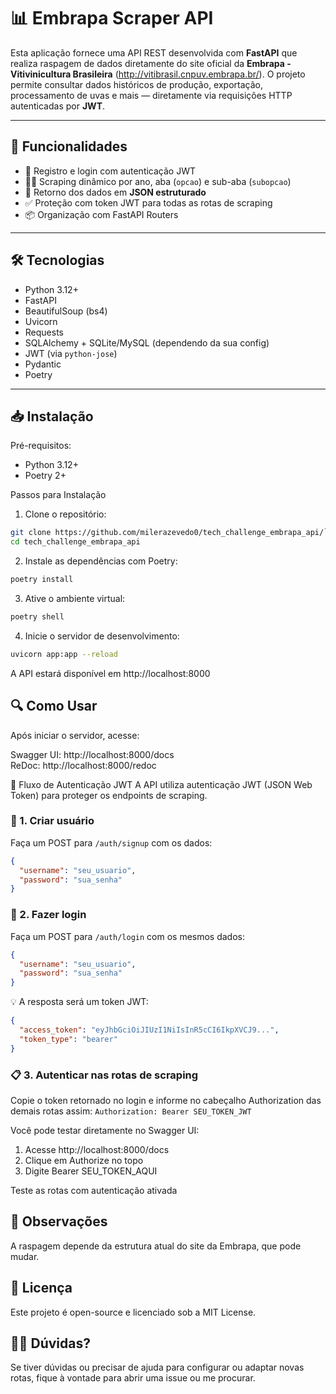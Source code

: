# 📊 Embrapa Scraper API

Esta aplicação fornece uma API REST desenvolvida com **FastAPI** que realiza raspagem de dados diretamente do site oficial da **Embrapa - Vitivinicultura Brasileira** (http://vitibrasil.cnpuv.embrapa.br/). O projeto permite consultar dados históricos de produção, exportação, processamento de uvas e mais — diretamente via requisições HTTP autenticadas por **JWT**.

---

## 🚀 Funcionalidades

- 🔐 Registro e login com autenticação JWT
- 🕵️‍♂️ Scraping dinâmico por ano, aba (`opcao`) e sub-aba (`subopcao`)
- 🔄 Retorno dos dados em **JSON estruturado**
- ✅ Proteção com token JWT para todas as rotas de scraping
- 📦 Organização com FastAPI Routers

---

## 🛠️ Tecnologias

- Python 3.12+
- FastAPI
- BeautifulSoup (bs4)
- Uvicorn
- Requests
- SQLAlchemy + SQLite/MySQL (dependendo da sua config)
- JWT (via `python-jose`)
- Pydantic
- Poetry

---


## 📥 Instalação
Pré-requisitos: 
- Python 3.12+ 
- Poetry 2+

Passos para Instalação

1. Clone o repositório: 

```sh
git clone https://github.com/milerazevedo0/tech_challenge_embrapa_api/`
cd tech_challenge_embrapa_api
```

2. Instale as dependências com Poetry: 

```sh
poetry install
```

3. Ative o ambiente virtual:

```sh
poetry shell
```

4. Inicie o servidor de desenvolvimento:

```sh
uvicorn app:app --reload
```

A API estará disponível em http://localhost:8000

## 🔍 Como Usar
Após iniciar o servidor, acesse:

Swagger UI: http://localhost:8000/docs \
ReDoc: http://localhost:8000/redoc

🔐 Fluxo de Autenticação JWT
A API utiliza autenticação JWT (JSON Web Token) para proteger os endpoints de scraping.

### 🧾 1. Criar usuário
Faça um POST para `/auth/signup` com os dados:

```json
{
  "username": "seu_usuario",
  "password": "sua_senha"
}
```

### 🔑 2. Fazer login
Faça um POST para `/auth/login` com os mesmos dados:

```json
{
  "username": "seu_usuario",
  "password": "sua_senha"
}
```

💡 A resposta será um token JWT:
```json
{
  "access_token": "eyJhbGciOiJIUzI1NiIsInR5cCI6IkpXVCJ9...",
  "token_type": "bearer"
}
```

### 📋 3. Autenticar nas rotas de scraping
Copie o token retornado no login e informe no cabeçalho Authorization das demais rotas assim:
`Authorization: Bearer SEU_TOKEN_JWT`

Você pode testar diretamente no Swagger UI:

 1. Acesse http://localhost:8000/docs
 2. Clique em Authorize no topo
 3. Digite Bearer SEU_TOKEN_AQUI

Teste as rotas com autenticação ativada

## 📌 Observações
A raspagem depende da estrutura atual do site da Embrapa, que pode mudar.

## 📄 Licença
Este projeto é open-source e licenciado sob a MIT License.

## 🙋‍♂️ Dúvidas?
Se tiver dúvidas ou precisar de ajuda para configurar ou adaptar novas rotas, fique à vontade para abrir uma issue ou me procurar.